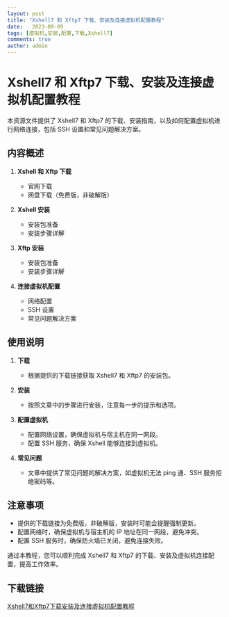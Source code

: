 ```yaml
---
layout: post
title: "Xshell7 和 Xftp7 下载、安装及连接虚拟机配置教程"
date:   2023-09-09
tags: [虚拟机,安装,配置,下载,Xshell7]
comments: true
author: admin
---
```

# Xshell7 和 Xftp7 下载、安装及连接虚拟机配置教程

本资源文件提供了 Xshell7 和 Xftp7 的下载、安装指南，以及如何配置虚拟机进行网络连接，包括 SSH 设置和常见问题解决方案。

## 内容概述

1. **Xshell 和 Xftp 下载**
   - 官网下载
   - 网盘下载（免费版，非破解版）

2. **Xshell 安装**
   - 安装包准备
   - 安装步骤详解

3. **Xftp 安装**
   - 安装包准备
   - 安装步骤详解

4. **连接虚拟机配置**
   - 网络配置
   - SSH 设置
   - 常见问题解决方案

## 使用说明

1. **下载**
   - 根据提供的下载链接获取 Xshell7 和 Xftp7 的安装包。

2. **安装**
   - 按照文章中的步骤进行安装，注意每一步的提示和选项。

3. **配置虚拟机**
   - 配置网络设置，确保虚拟机与宿主机在同一网段。
   - 配置 SSH 服务，确保 Xshell 能够连接到虚拟机。

4. **常见问题**
   - 文章中提供了常见问题的解决方案，如虚拟机无法 ping 通、SSH 服务拒绝密码等。

## 注意事项

- 提供的下载链接为免费版，非破解版，安装时可能会提醒强制更新。
- 配置网络时，确保虚拟机与宿主机的 IP 地址在同一网段，避免冲突。
- 配置 SSH 服务时，确保防火墙已关闭，避免连接失败。

通过本教程，您可以顺利完成 Xshell7 和 Xftp7 的下载、安装及虚拟机连接配置，提高工作效率。

## 下载链接

[Xshell7和Xftp7下载安装及连接虚拟机配置教程](https://pan.quark.cn/s/07d24ab9cc7b)